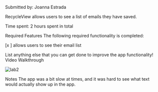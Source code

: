 Submitted by: Joanna Estrada

RecycleView allows users to see a list of emails they have saved.

Time spent: 2 hours spent in total

Required Features
The following required functionality is completed:

[x ] allows users to see their email list

List anything else that you can get done to improve the app functionality!
Video Walkthrough


![lab2](https://github.com/user-attachments/assets/e1c74637-60f5-41c7-b9fa-9fdc0684e2bd)



Notes
The app was a bit slow at times, and it was hard to see what text would actually show up in the app.
